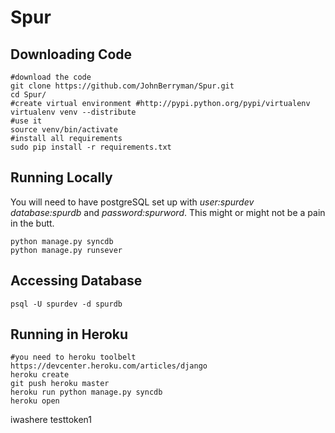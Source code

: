 
Spur
====

Downloading Code
----------------

    #download the code
    git clone https://github.com/JohnBerryman/Spur.git
    cd Spur/
    #create virtual environment #http://pypi.python.org/pypi/virtualenv
    virtualenv venv --distribute
    #use it
    source venv/bin/activate
    #install all requirements
    sudo pip install -r requirements.txt

Running Locally
---------------
You will need to have postgreSQL set up with *user:spurdev* *database:spurdb* and *password:spurword*. This might or might not be a pain in the butt.

    python manage.py syncdb
    python manage.py runsever
    
Accessing Database
------------------

    psql -U spurdev -d spurdb

Running in Heroku
-----------------

    #you need to heroku toolbelt https://devcenter.heroku.com/articles/django
    heroku create
    git push heroku master
    heroku run python manage.py syncdb
    heroku open

iwashere
testtoken1

